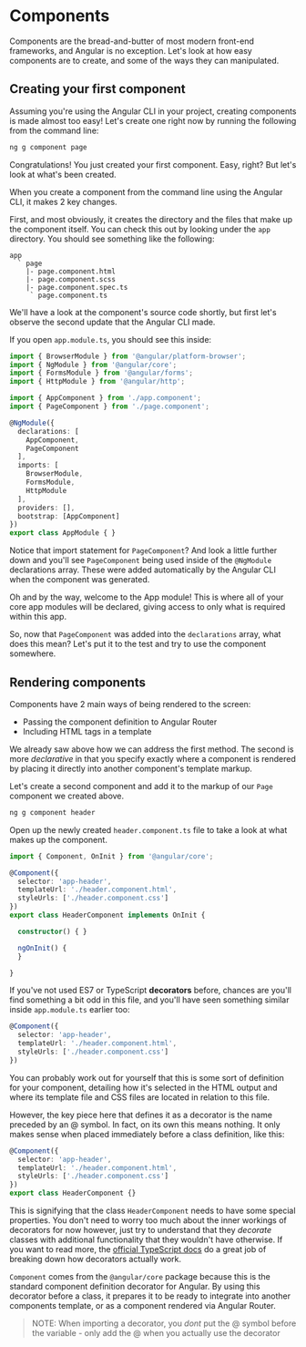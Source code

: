 # Components


Components are the bread-and-butter of most modern front-end frameworks,
and Angular is no exception. Let's look at how easy components are to
create, and some of the ways they can manipulated.


## Creating your first component

Assuming you're using the Angular CLI in your project, creating components
is made almost too easy! Let's create one right now by running the following
from the command line:

```bash
ng g component page
```

Congratulations! You just created your first component. Easy, right? But
let's look at what's been created.

When you create a component from the command line using the Angular CLI,
it makes 2 key changes.

First, and most obviously, it creates the directory and the files that make
up the component itself. You can check this out by looking under the `app`
directory. You should see something like the following:

```
app
  ` page
    |- page.component.html
    |- page.component.scss
    |- page.component.spec.ts
     ` page.component.ts
```

We'll have a look at the component's source code shortly, but first let's
observe the second update that the Angular CLI made.

If you open `app.module.ts`, you should see this inside:

```typescript
import { BrowserModule } from '@angular/platform-browser';
import { NgModule } from '@angular/core';
import { FormsModule } from '@angular/forms';
import { HttpModule } from '@angular/http';

import { AppComponent } from './app.component';
import { PageComponent } from './page.component';

@NgModule({
  declarations: [
    AppComponent,
    PageComponent
  ],
  imports: [
    BrowserModule,
    FormsModule,
    HttpModule
  ],
  providers: [],
  bootstrap: [AppComponent]
})
export class AppModule { }
```

Notice that import statement for `PageComponent`? And look a little further
down and you'll see `PageComponent` being used inside of the `@NgModule`
declarations array. These were added automatically by the Angular CLI
when the component was generated.

Oh and by the way, welcome to the App module! This is where all of your core
app modules will be declared, giving access to only what is required within
this app.

So, now that `PageComponent` was added into the `declarations` array, what
does this mean? Let's put it to the test and try to use the component
somewhere.


## Rendering components

Components have 2 main ways of being rendered to the screen:

- Passing the component definition to Angular Router
- Including HTML tags in a template

We already saw above how we can address the first method. The second is
more _declarative_ in that you specify exactly where a component is rendered
by placing it directly into another component's template markup.

Let's create a second component and add it to the markup of our `Page`
component we created above.

```bash
ng g component header
```

Open up the newly created `header.component.ts` file to take a look at
what makes up the component.

```typescript
import { Component, OnInit } from '@angular/core';

@Component({
  selector: 'app-header',
  templateUrl: './header.component.html',
  styleUrls: ['./header.component.css']
})
export class HeaderComponent implements OnInit {

  constructor() { }

  ngOnInit() {
  }

}
```

If you've not used ES7 or TypeScript **decorators** before, chances are you'll
find something a bit odd in this file, and you'll have seen something
similar inside `app.module.ts` earlier too:

```typescript
@Component({
  selector: 'app-header',
  templateUrl: './header.component.html',
  styleUrls: ['./header.component.css']
})
```

You can probably work out for yourself that this is some sort of definition
for your component, detailing how it's selected in the HTML output and where
its template file and CSS files are located in relation to this file.

However, the key piece here that defines it as a decorator is the name
preceded by an @ symbol. In fact, on its own this means nothing. It only
makes sense when placed immediately before a class definition, like this:

```typescript
@Component({
  selector: 'app-header',
  templateUrl: './header.component.html',
  styleUrls: ['./header.component.css']
})
export class HeaderComponent {}
```

This is signifying that the class `HeaderComponent` needs to have some special
properties. You don't need to worry too much about the inner workings of
decorators for now however, just try to understand that they _decorate_
classes with additional functionality that they wouldn't have otherwise. If
you want to read more, the
[official TypeScript docs](https://www.typescriptlang.org/docs/handbook/decorators.html)
do a great job of breaking down how decorators actually work.

`Component` comes from the `@angular/core` package because this is the standard
component definition decorator for Angular. By using this decorator before a
class, it prepares it to be ready to integrate into another components template,
or as a component rendered via Angular Router.

>NOTE: When importing a decorator, you _dont_ put the @ symbol before the
>variable - only add the @ when you actually use the decorator
